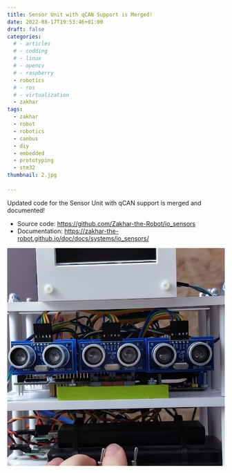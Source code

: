 ```yaml
---
title: Sensor Unit with qCAN Support is Merged!
date: 2022-08-17T19:53:46+01:00
draft: false
categories:
  # - articles
  # - codding
  # - linux
  # - opencv
  # - raspberry
  - robotics
  # - ros
  # - virtualization
  - zakhar
tags:
  - zakhar 
  - robot 
  - robotics 
  - canbus 
  - diy 
  - embedded 
  - prototyping 
  - stm32 
thumbnail: 2.jpg

---
```


Updated code for the Sensor Unit with qCAN support is merged and documented!

- Source code: https://github.com/Zakhar-the-Robot/io_sensors
- Documentation: https://zakhar-the-robot.github.io/doc/docs/systems/io_sensors/

<!--more-->

![](1.jpg)
